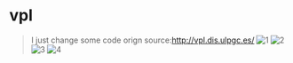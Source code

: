 # vpl
>I just change some code 
>orign source:http://vpl.dis.ulpgc.es/
![1](http://i.imgur.com/yNZi0hh.png)
![2](http://i.imgur.com/QtSWUKR.png)
![3](http://i.imgur.com/kYSZ2Cu.png)
![4](http://i.imgur.com/yUmIuy7.png)

